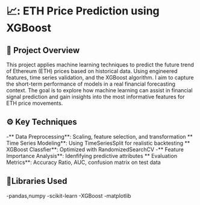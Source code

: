 # 📈: ETH Price Prediction using XGBoost

## 📌 Project Overview

This project applies machine learning techniques to predict the future trend of Ethereum (ETH) prices based on historical data. Using engineered features, time series validation, and the XGBoost algorithm. I aim to capture the short-term performance of models in a real financial forecasting context.
The goal is to explore how machine learning can assist in financial signal prediction and gain insights into the most informative features for ETH price movements.

## ⚙️ Key Techniques
-** Data Preprocessing**: Scaling, feature selection, and transformation
** Time Series Modeling**: Using TimeSeriesSplit for realistic backtesting
** XGBoost Classfier**: Optimized with RandomizedSearchCV
-** Feature Importance Analysis**: Idenfifying predictive attributes
** Evaluation Metrics**: Accuracy Ratio, AUC, confusion matrix on test data

## 🧰Libraries Used
-pandas,numpy
-scikit-learn
-XGBoost
-matplotlib



